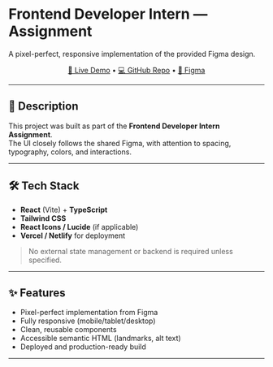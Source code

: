 # Frontend Developer Intern — Assignment

A pixel-perfect, responsive implementation of the provided Figma design.

<p align="center">
  <a href="<LIVE_LINK>" target="_blank">🔗 Live Demo</a> •
  <a href="<REPO_LINK>" target="_blank">💻 GitHub Repo</a> •
  <a href="https://www.figma.com/design/UAIOracEXMTsmig9WIIkey/Assignment?node-id=1-23209&t=o6SlX38CnDkMTyVO-0" target="_blank">🎨 Figma</a>
</p>

---

## 📌 Description
This project was built as part of the **Frontend Developer Intern Assignment**.  
The UI closely follows the shared Figma, with attention to spacing, typography, colors, and interactions.  

---

## 🛠 Tech Stack
- **React** (Vite) + **TypeScript**
- **Tailwind CSS**
- **React Icons / Lucide** (if applicable)
- **Vercel / Netlify** for deployment

> No external state management or backend is required unless specified.

---

## ✨ Features
- Pixel-perfect implementation from Figma
- Fully responsive (mobile/tablet/desktop)
- Clean, reusable components
- Accessible semantic HTML (landmarks, alt text)
- Deployed and production-ready build

---

